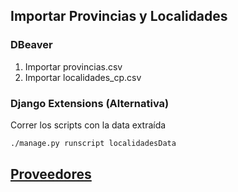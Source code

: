 ## Importar Provincias y Localidades

### DBeaver

1. Importar provincias.csv 
2. Importar localidades_cp.csv

### Django Extensions (Alternativa)

Correr los scripts con la data extraída

```bash
./manage.py runscript localidadesData
```

## [Proveedores](https://renappo.argentina.gob.ar/data.json?_=1562363482662)
